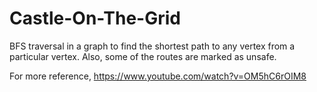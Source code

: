 # Castle-On-The-Grid
BFS traversal in a graph to find the shortest path to any vertex from a particular vertex. Also, some of the routes are marked as unsafe.

For more reference, 
https://www.youtube.com/watch?v=OM5hC6rOIM8
